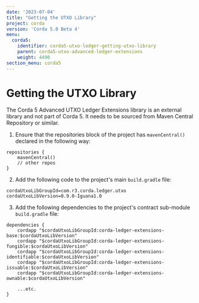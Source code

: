 ```yaml
---
date: '2023-07-04'
title: "Getting the UTXO Library"
project: corda
version: 'Corda 5.0 Beta 4'
menu:
  corda5:
    identifier: corda5-utxo-ledger-getting-utxo-library
    parent: corda5-utxo-advanced-ledger-extensions
    weight: 4490
section_menu: corda5
---
```


# Getting the UTXO Library

The Corda 5 Advanced UTXO Ledger Extensions library is an external library and not part of Corda 5. It needs to be sourced
from Maven Central Repository or similar.

1. Ensure that the repositories block of the project has `mavenCentral()` declared in the following way:

```
repositories {
    mavenCentral()
    // other repos
}
```

2. Add the following code to the project's main `build.gradle` file:

```
cordaUtxoLibGroupId=com.r3.corda.ledger.utxo
cordaUtxoLibVersion=0.9.0-Iguana1.0
```

3. Add the following dependencies to the project's contract sub-module `build.gradle` file:

```
dependencies {
    cordapp "$cordaUtxoLibGroupId:corda-ledger-extensions-base:$cordaUtxoLibVersion"
    cordapp "$cordaUtxoLibGroupId:corda-ledger-extensions-fungible:$cordaUtxoLibVersion"
    cordapp "$cordaUtxoLibGroupId:corda-ledger-extensions-identifiable:$cordaUtxoLibVersion"
    cordapp "$cordaUtxoLibGroupId:corda-ledger-extensions-issuable:$cordaUtxoLibVersion"
    cordapp "$cordaUtxoLibGroupId:corda-ledger-extensions-ownable:$cordaUtxoLibVersion"

    ...etc.
}
```
